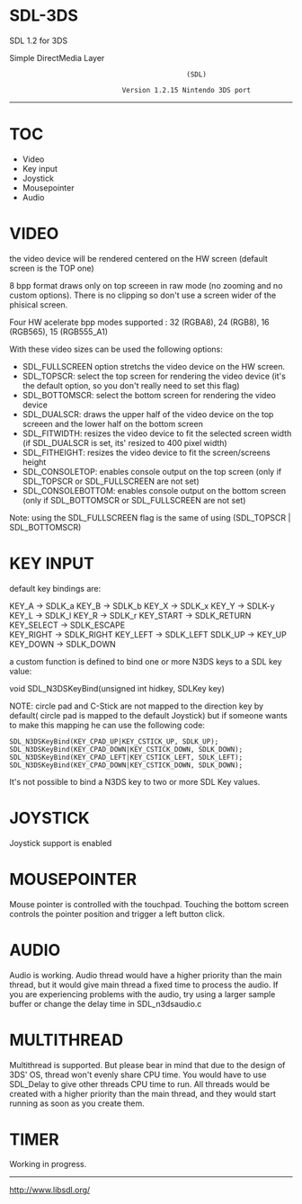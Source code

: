 # SDL-3DS
SDL 1.2 for 3DS

   Simple DirectMedia Layer

												(SDL)

                                Version 1.2.15 Nintendo 3DS port
---

TOC
============
- Video
- Key input
- Joystick
- Mousepointer
- Audio

VIDEO
============
the video device will be rendered centered on the HW screen (default screen is the TOP one) 

8 bpp format draws only on top screeen in raw mode (no zooming and no custom options). There is no clipping so don't use a screen wider of the phisical screen.

Four HW acelerate bpp modes supported : 32 (RGBA8), 24 (RGB8), 16 (RGB565), 15 (RGB555_A1)

With these video sizes can be used the following options:

- SDL_FULLSCREEN option stretchs the video device on the HW screen.
- SDL_TOPSCR: select the top screen for rendering the video device (it's the default option, so you don't really need to set this flag)
- SDL_BOTTOMSCR: select the bottom screen for rendering the video device
- SDL_DUALSCR: draws the upper half of the video device on the top screeen and the lower half on the bottom screen
- SDL_FITWIDTH: resizes the video device to fit the selected screen width (if SDL_DUALSCR is set, its' resized to 400 pixel width)
- SDL_FITHEIGHT: resizes the video device to fit the screen/screens height
- SDL_CONSOLETOP: enables console output on the top screen (only if SDL_TOPSCR or SDL_FULLSCREEN are not set)  
- SDL_CONSOLEBOTTOM: enables console output on the bottom screen (only if SDL_BOTTOMSCR or SDL_FULLSCREEN are not set)

Note: using the SDL_FULLSCREEN flag is the same of using (SDL_TOPSCR | SDL_BOTTOMSCR) 

KEY INPUT
============
default key bindings are:

 KEY_A -> SDLK_a
 KEY_B -> SDLK_b
 KEY_X -> SDLK_x
 KEY_Y -> SDLK-y
 KEY_L -> SDLK_l
 KEY_R -> SDLK_r
 KEY_START -> SDLK_RETURN
 KEY_SELECT -> SDLK_ESCAPE  
 KEY_RIGHT -> SDLK_RIGHT
 KEY_LEFT -> SDLK_LEFT
 SDLK_UP -> KEY_UP
 KEY_DOWN -> SDLK_DOWN
 
a custom function is defined to bind one or more N3DS keys to a SDL key value:

 void SDL_N3DSKeyBind(unsigned int hidkey, SDLKey key)

NOTE: circle pad and C-Stick are not mapped to the direction key by default( circle pad is mapped to the default Joystick) but if someone wants to make this mapping he can use the following code:
	
	SDL_N3DSKeyBind(KEY_CPAD_UP|KEY_CSTICK_UP, SDLK_UP);
	SDL_N3DSKeyBind(KEY_CPAD_DOWN|KEY_CSTICK_DOWN, SDLK_DOWN);
	SDL_N3DSKeyBind(KEY_CPAD_LEFT|KEY_CSTICK_LEFT, SDLK_LEFT);
	SDL_N3DSKeyBind(KEY_CPAD_DOWN|KEY_CSTICK_DOWN, SDLK_DOWN);

It's not possible to bind a N3DS key to two or more SDL Key values.

JOYSTICK
============

Joystick support is enabled


MOUSEPOINTER
============

Mouse pointer is controlled with the touchpad. Touching the bottom screen controls the pointer position and trigger a left button click.


AUDIO
============

Audio is working. Audio thread would have a higher priority than the main thread, but it would give main thread a fixed time to process the audio. If you are experiencing problems with the audio, try using a larger sample buffer or change the delay time in SDL_n3dsaudio.c

MULTITHREAD
============

Multithread is supported. But please bear in mind that due to the design of 3DS' OS, thread won't evenly share CPU time. You would have to use SDL_Delay to give other threads CPU time to run. All threads would be created with a higher priority than the main thread, and they would start running as soon as you create them.

TIMER
============

Working in progress.

---
http://www.libsdl.org/
